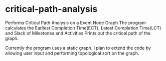 # critical-path-analysis

Performs Critical Path Analysis on a Event Node Graph
The program calculates the Earliest Completion Time(ECT), Latest Completion Time(LCT) and Slack of Milestones and Activities
Prints out the critical path of the graph.

Currently the program uses a static graph. I plan to extend the code by allowing user input and performing topological sort on the graph.